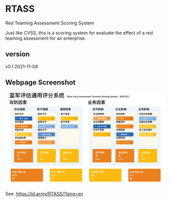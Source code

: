 # RTASS
Red Teaming Assessment Scoring System

Just like CVSS, this is a scoring system for evaluate the effect of a red teaming assessment for an enterprise.

## version
v0.1 2021-11-04

## Webpage Screenshot

![web-cn](./screenshot/web-cn.jpg)

See: https://jd.army/RTASS/?lang=en